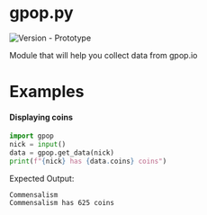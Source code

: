 # gpop.py
![Version - Prototype](https://img.shields.io/badge/Version-Prototype-red?style=for-the-badge&logo=python)

Module that will help you collect data from gpop.io
# Examples
#### Displaying coins
```python
import gpop
nick = input()
data = gpop.get_data(nick)
print(f"{nick} has {data.coins} coins")
```
Expected Output:
```
Commensalism
Commensalism has 625 coins
```
